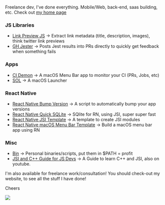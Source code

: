 Freelance dev, I've done everything. Mobile/Web, back-end, saas building, etc. Check out [my home page](ospfranco.com)

### JS Libraries
- [Link Preview JS](https://github.com/ospfranco/link-preview-js) → Extract link metadata (title, description, images), think twitter link previews
- [GH Jester](https://github.com/ospfranco/gh-jester) → Posts Jest results into PRs directly to quickly get feedback when something fails

### Apps
- [CI Demon](https://cidemon.com/) → A macOS Menu Bar app to monitor your CI (PRs, Jobs, etc)
- [SOL](https://github.com/ospfranco/sol) → A macOS Launcher

### React Native
- [React Native Bump Version](https://github.com/ospfranco/react-native-bump-version) → A script to automatically bump your app versions
- [React Native Quick SQLite](https://github.com/ospfranco/react-native-quick-sqlite) → SQlite for RN, using JSI, super super fast
- [React Native JSI Template](https://github.com/ospfranco/react-native-jsi-template) → A template to create JSI modules
- [React Native macOS Menu Bar Template](https://github.com/ospfranco/react-native-macos-menubar-template) → Build a macOS menu bar app using RN

### Misc
- [Bin](https://github.com/ospfranco/bin) → Personal binaries/scripts, put them in $PATH = profit
- [JSI and C++ Guide for JS Devs](https://ospfranco.gumroad.com) → A Guide to learn C++ and JSI, also on youtube.

I'm also available for freelance work/consultation! You should check-out my website, to see all the stuff I have done!

Cheers

<a align="center" href="https://twitter.com/ospfranco">
  <img src="https://img.shields.io/twitter/follow/ospfranco?label=Follow%20%40ospfranco&style=social" />
</a>
